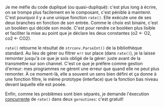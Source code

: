 Je me méfie du code dupliqué (ou quasi-dupliqué): c'est plus long à écrire, on se trompe plus facilement en le composant, c'est pénible à maintenir. 
C'est pourquoi il y a une unique fonction `rate()`. Elle exécute une de ses deux branches en fonction de son entrée. Comme le choix est binaire, c'est un booléen qui décide son mode. C'est pour rendre ce booléen plus lisible et faciliter la mise au point que je déclare les deux constantes (o2 <- O2, co2 <- CO2). 

`rate()` retourne le résultat de `strconv.ParseInt()` de la bibliothèque standard. 
Au lieu de gérer ou filtrer `err` sur place (dans `rate()`), je la laisse remonter jusqu'à ce que je sois obligé de la gérer: juste avant de la transmettre sur son channel. C'est ce que je préfère comme gestion d'erreur: mes programmes ne gèrent une erreur que quand elle ne peut plus remonter. À ce moment-là, elle a souvent un sens bien défini et ça donne à une fonction filtre, le même prototype (interface) que la fonction bas niveau devant laquelle elle est posée.

Enfin, comme les problèmes sont bien séparés, je demande l'éxecution [concurrente](https://youtu.be/oV9rvDllKEg) de `rate()` dans deux `goroutines`: c'est gratuit! 
